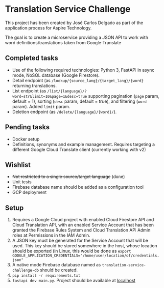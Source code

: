 # Translation Service Challenge

This project has been created by José Carlos Delgado as part of the application process for Aspire Technology.

The goal is to create a microservice providing a JSON API to work with word definitions/translations taken from Google Translate



## Completed tasks

 - Use of the following required technologies: Python 3, FastAPI in async mode, NoSQL database (Google Firestore).
 - Detail endpoint (as `/lookup/{source_lang}/{target_lang}/{word}` returning translations.
 - List endpoint (as `/list/{language}/?word=str&limit=10&page=1&desc=true` supporting pagination (`page` param, default = 1), sorting (`desc` param, default = true),  and filtering (`word` param). Added `limit` param.
 - Deletion endpoint (as `/delete/{language}/{word}/`). 

## Pending tasks

 - Docker setup
 - Definitions, synonyms and example management. Requires targeting a different Google Cloud Translate client (currently working with v2)

## Wishlist

 - ~~Not restricted to a single source/target language~~ (done)
 - Unit tests
 - Firebase database name should be added as a configuration tool
 - GCP deployment

## Setup

 1. Requires a Google Cloud project with enabled Cloud Firestore API and Cloud Translation API, with an enabled Service Account that has been granted the Firebase Rules System and Cloud Translation API Admin roles at Permissions in the IAM Admin.
 2. A JSON key must be generated for the Service Account that will be used. This key should be stored somewhere in the host, whose location should be exported (in Linux, this would be done as `export GOOGLE_APPLICATION_CREDENTIALS="/home/user/location/of/credentials.json"`
 3. A native mode Firebase database named as `translation-service-challenge-db` should be created.
 4. `pip install -r requirements.txt`
 5. `fastapi dev main.py`. Project should be available at [localhost](http://127.0.0.1:8000)
